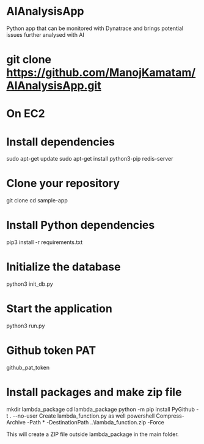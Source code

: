 # AIAnalysisApp
Python app that can be monitored with Dynatrace and brings potential issues further analysed with AI

# git clone https://github.com/ManojKamatam/AIAnalysisApp.git

# On EC2

# Install dependencies
sudo apt-get update
sudo apt-get install python3-pip redis-server

# Clone your repository
git clone <your-repo-url>
cd sample-app

# Install Python dependencies
pip3 install -r requirements.txt

# Initialize the database
python3 init_db.py

# Start the application
python3 run.py

# Github token PAT
github_pat_token

# Install packages and make zip file
mkdir lambda_package
cd lambda_package 
python -m pip install PyGithub -t . --no-user
Create lambda_function.py as well
powershell Compress-Archive -Path * -DestinationPath ..\lambda_function.zip -Force

This will create a ZIP file outside lambda_package in the main folder.
